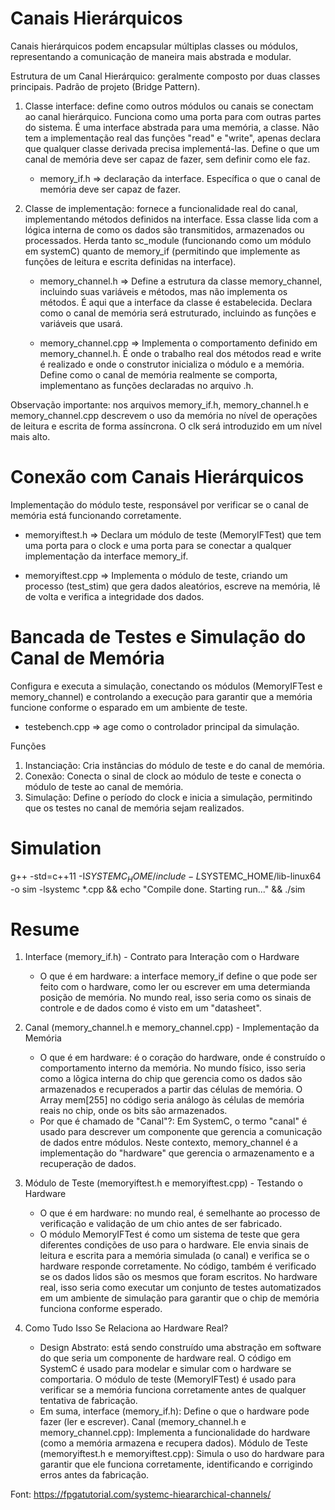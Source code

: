 
# Canais Hierárquicos

Canais hierárquicos podem encapsular múltiplas classes ou módulos, representando a comunicação de maneira mais abstrada e modular. 

Estrutura de um Canal Hierárquico: geralmente composto por duas classes principais. Padrão de projeto (Bridge Pattern).

1. Classe interface: define como outros módulos ou canais se conectam ao canal hierárquico. Funciona como uma porta para com outras partes do sistema. É uma interface abstrada para uma memória, a classe. Não tem a implementação real das funções "read" e "write", apenas declara que qualquer classe derivada precisa implementá-las. Define o que um canal de memória deve ser capaz de fazer, sem definir como ele faz.

   * memory_if.h => declaração da interface. Específica o que o canal de memória deve ser capaz de fazer.

2. Classe de implementação: fornece a funcionalidade real do canal, implementando métodos definidos na interface. Essa classe lida com a lógica interna de como os dados são transmitidos, armazenados ou processados. Herda tanto sc_module (funcionando como um módulo em systemC) quanto de memory_if (permitindo que implemente as funções de leitura e escrita definidas na interface).

   * memory_channel.h => Define a estrutura da classe memory_channel, incluindo suas variáveis e métodos, mas não implementa os métodos. É aqui que a interface da classe é estabelecida. Declara como o canal de memória será estruturado, incluindo as funções e variáveis que usará.

   * memory_channel.cpp => Implementa o comportamento definido em memory_channel.h. É onde o trabalho real dos métodos read e write é realizado e onde o construtor inicializa o módulo e a memória. Define como o canal de memória realmente se comporta, implementano as funções declaradas no arquivo .h.

Observação importante: nos arquivos memory_if.h, memory_channel.h e memory_channel.cpp descrevem o uso da memória no nível de operações de leitura e escrita de forma assíncrona. O clk será introduzido em um nível mais alto.

# Conexão com Canais Hierárquicos

Implementação do módulo teste, responsável por verificar se o canal de memória está funcionando corretamente.


   * memoryiftest.h => Declara um módulo de teste (MemoryIFTest) que tem uma porta para o clock e uma porta para se conectar a qualquer implementação da interface memory_if.

   * memoryiftest.cpp => Implementa o módulo de teste, criando um processo (test_stim) que gera dados aleatórios, escreve na memória, lê de volta e verifica a integridade dos dados.


#  Bancada de Testes e Simulação do Canal de Memória

Configura e executa a simulação, conectando os módulos (MemoryIFTest e memory_channel) e controlando a execução para garantir que a memória funcione conforme o esparado em um ambiente de teste.

* testebench.cpp => age como o controlador principal da simulação.

Funções
1. Instanciação: Cria instâncias do módulo de teste e do canal de memória.
2. Conexão: Conecta o sinal de clock ao módulo de teste e conecta o módulo de teste ao canal de memória.
3. Simulação: Define o período do clock e inicia a simulação, permitindo que os testes no canal de memória sejam realizados.


# Simulation

g++ -std=c++11 -I$SYSTEMC_HOME/include -L$SYSTEMC_HOME/lib-linux64 -o sim -lsystemc *.cpp  && echo "Compile done. Starting run..." && ./sim 


# Resume

1. Interface (memory_if.h) - Contrato para Interação com o Hardware

   * O que é em hardware: a interface memory_if define o que pode ser feito com o hardware, como ler ou escrever em uma determianda posição de memória. No mundo real, isso seria como os sinais de controle e de dados como é visto em um "datasheet".

2. Canal (memory_channel.h e memory_channel.cpp) - Implementação da Memória

   * O que é em hardware: é o coração do hardware, onde é construído o comportamento interno da memória. No mundo físico, isso seria como a lõgica interna do chip que gerencia como os dados são armazenados e recuperados a partir das células de memória. O Array mem[255] no código seria análogo às células de memória reais no chip, onde os bits são armazenados. 
   * Por que é chamado de "Canal"?: Em SystemC, o termo "canal" é usado para descrever um componente que gerencia a comunicação de dados entre módulos. Neste contexto, memory_channel é a implementação do "hardware" que gerencia o armazenamento e a recuperação de dados.

3. Módulo de Teste (memoryiftest.h e memoryiftest.cpp) - Testando o Hardware

   * O que é em hardware: no mundo real, é semelhante ao processo de verificação e validação de um chio antes de ser fabricado.
   * O módulo MemoryIFTest é como um sistema de teste que gera diferentes condições de uso para o hardware. Ele envia sinais de leitura e escrita para a memória simulada (o canal) e verifica se o hardware responde corretamente. No código, também é verificado se os dados lidos são os mesmos que foram escritos. No hardware real, isso seria como executar um conjunto de testes automatizados em um ambiente de simulação para garantir que o chip de memória funciona conforme esperado.

4. Como Tudo Isso Se Relaciona ao Hardware Real?

   * Design Abstrato: está sendo construído uma abstração em software do que seria um componente de hardware real. O código em SystemC é usado para modelar e simular com o hardware se comportaria. O módulo de teste (MemoryIFTest) é usado para verificar se a memória funciona corretamente antes de qualquer tentativa de fabricação.
   * Em suma, interface (memory_if.h): Define o que o hardware pode fazer (ler e escrever). Canal (memory_channel.h e memory_channel.cpp): Implementa a funcionalidade do hardware (como a memória armazena e recupera dados). Módulo de Teste (memoryiftest.h e memoryiftest.cpp): Simula o uso do hardware para garantir que ele funciona corretamente, identificando e corrigindo erros antes da fabricação.


Font: https://fpgatutorial.com/systemc-hieararchical-channels/